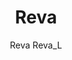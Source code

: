 ---
designer: Patrick Jouin
description: "Reva%20is%20an%20outdoor%20collection%20with%20smooth%20lines%20and%20generous%20sizes.%20The%20Sun%20lounger%20has%20a%20thin%20extruded%20aluminum%20frame%2C%20two%20tapered%20die-cast%20aluminum%20legs%20and%20two%20rear%20rubber-coated%20wheels%20for%20easy%20movement.%20The%20reclining%20backrest%20can%20be%20lifted%20up%20to%20find%20the%20most%20comfortable%20position.%20Cushion%20in%20water%20repellent%2C%20UV-resistant%20fabric%20and%20draining%20polyurethane%20foam%20inside."
image_primary: img/Reva-L_05_zoom.jpg
image_secondary: img/Reva-L_06_zoom.jpg
manufacturer: Pedrali
href: https://www.pedrali.it/en/products/catalog/Sun-Lounger-REVA-REVA_L/
subtitle: Reva Reva_L
title: Reva
image_thumb: img/Reva-L_cover.jpg
tags: 
  - pedrali
  - lounge-seating
category: lounge-seating
slug: /manufacturers/pedrali/lounge-seating/patrick-jouin-reva
---